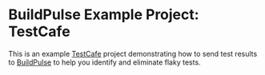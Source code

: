 # BuildPulse Example Project: TestCafe

This is an example [TestCafe](https://devexpress.github.io/testcafe/) project demonstrating how to send test results to [BuildPulse](https://buildpulse.io) to help you identify and eliminate flaky tests.
